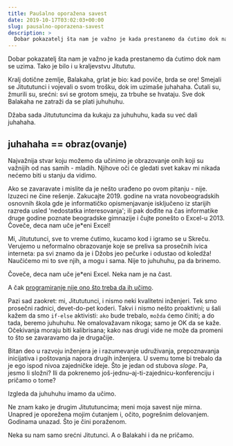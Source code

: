 ```yaml
---
title: Paušalno oporažena savest
date: 2019-10-17T03:02:03+00:00
slug: pausalno-oporazena-savest
description: >
  Dobar pokazatelj šta nam je važno je kada prestanemo da ćutimo dok nam se uzima. Tako je bilo i u kraljevstvu Jitututu.
---
```


Dobar pokazatelj šta nam je važno je kada prestanemo da ćutimo dok nam se uzima. Tako je bilo i u kraljevstvu Jitututu.


Kralj dotične zemlje, Balakaha, grlat je bio: kad poviče, brda se ore! Smejali se Jitututunci i vojevali o svom trošku, dok im uzimaše juhahaha. Ćutali su, žmurili su, srećni: svi se grotom smeju, za trbuhe se hvataju. Sve dok Balakaha ne zatraži da se plati juhuhuhu.

Džaba sada Jitututuncima da kukaju za juhuhuhu, kada su već dali juhahaha.

## juhahaha == obraz(ovanje)

Najvažnija stvar koju možemo da učinimo je obrazovanje onih koji su važnijih od nas samih - mladih. Njihove oči će gledati svet kakav mi nikada nećemo biti u stanju da vidimo.

Ako se zavaravate i mislite da je nešto urađeno po ovom pitanju - nije. Izuzeci ne čine rešenje. Zakucajte 2019. godine na vrata novobeogradskih osnovnih škola gde je informatičko opismenjavanje isključeno iz starijih razreda usled 'nedostatka interesovanja'; ili pak dođite na čas informatike druge godine poznate beogradske gimnazije i čujte ponešto o Excel-u 2013. Čoveče, deca nam uče je\*eni Excel!

Mi, Jitututunci, sve to vreme ćutimo, kucamo kod i igramo se u Skreču. Verujemo u neformalno obrazovanje koje se preliva sa prosečnih ivica interneta: pa svi znamo da je i Džobs jeo pečurke i odustao od koledža! Naučićemo mi to sve njih, a mogu i sama. Nije to juhuhuhu, pa da brinemo.

Čoveče, deca nam uče je\*eni Excel. Neka nam je na čast.

A čak [programiranje nije ono što treba da ih učimo](/ne-ucite-decu-programiranju/).

Pazi sad zaokret: mi, Jitututunci, i nismo neki kvalitetni inženjeri. Tek smo prosečni radnici, devet-do-pet koderi. Takvi i nismo nešto proaktivni; u šali kažem da smo `if-else` aktivisti: `ako` bude trebalo, `možda` ćemo činiti; a do tada, beremo juhuhuhu. Ne omalovažavam nikoga; samo je OK da se kaže. Očekivanja moraju biti kalibrisana; kako nas drugi vide ne može da promeni to što se zavaravamo da je drugačije.

Bitan deo u razvoju inženjera je i razumevanje udruživanja, prepoznavanja inicijativa i poštovanja napora drugih inženjera. U svemu tome bi trebalo da je ego ispod nivoa zajedničke ideje. Što je jedan od stubova _sloge_. Pa, jesmo li složni? Ili da pokrenemo još-jednu–aj-ti-zajednicu-konferenciju i pričamo o tome?

Izgleda da juhuhuhu imamo da učimo.

Ne znam kako je drugim Jitututuncima; meni moja savest nije mirna. Unapred je oporežena mojim ćutanjem i, očito, pogrešnim delovanjem. Godinama unazad. Što je čini poraženom.

Neka su nam samo srećni Jitutunci. A o Balakahi i da ne pričamo.

